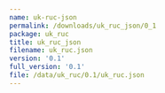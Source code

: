 ```yaml
---
name: uk-ruc-json
permalink: /downloads/uk_ruc_json/0_1
package: uk_ruc
title: uk_ruc_json
filename: uk_ruc.json
version: '0.1'
full_version: '0.1'
file: /data/uk_ruc/0.1/uk_ruc.json
---
```

